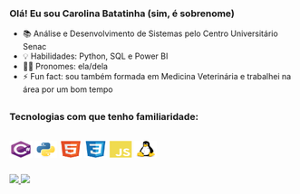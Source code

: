 ### Olá! Eu sou Carolina Batatinha (sim, é sobrenome)

- 📚 Análise e Desenvolvimento de Sistemas pelo Centro Universitário Senac
- 💡 Habilidades: Python, SQL e Power BI
- 🙋‍♀️ Pronomes: ela/dela
- ⚡ Fun fact: sou também formada em Medicina Veterinária e trabalhei na área por um bom tempo

##
### Tecnologias com que tenho familiaridade:
<div style="display: inline_block"><br>
  <img align="center" alt="Carol-Csharp" height="30" width="40" src="https://raw.githubusercontent.com/devicons/devicon/master/icons/csharp/csharp-original.svg">
  <img align="center" alt="Carol-Python" height="30" width="40" src="https://raw.githubusercontent.com/devicons/devicon/master/icons/python/python-original.svg">
 
  <img align="center" alt="Carol-HTML" height="30" width="40" src="https://raw.githubusercontent.com/devicons/devicon/master/icons/html5/html5-original.svg">
  <img align="center" alt="Carol-CSS" height="30" width="40" src="https://raw.githubusercontent.com/devicons/devicon/master/icons/css3/css3-original.svg">
  <img align="center" alt="Carol-Js" height="30" width="40" src="https://raw.githubusercontent.com/devicons/devicon/master/icons/javascript/javascript-plain.svg">
  <img align="center" alt="Carol-Linux" height="30" width="40" src="https://raw.githubusercontent.com/devicons/devicon/master/icons/linux/linux-original.svg">  
  <!--<img align="center" alt="Carol-Java" height="30" width="40" src="https://raw.githubusercontent.com/devicons/devicon/master/icons/java/java-original.svg"> -->
</div>

##   

<div align="justify">
  <a href="https://github.com/CarolinaBatatinha">
  <img height="180em" src="https://github-readme-stats.vercel.app/api?username=CarolinaBatatinha&show_icons=true&theme=dracula&include_all_commits=true&count_private=true"/>

  <img height="170em" src="https://github-readme-stats.vercel.app/api/top-langs/?username=CarolinaBatatinha&layout=compact&langs_count=7&theme=dracula"/>
</div>

